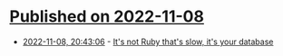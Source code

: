 # [Published on 2022-11-08](index.md)

* [2022-11-08, 20:43:06](https://news.ycombinator.com/item?id=33524039) - [It's not Ruby that's slow, it's your database](https://berk.es/2022/08/09/ruby-slow-database-slow/)
